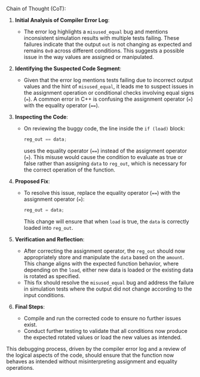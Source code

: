 Chain of Thought (CoT):

1. **Initial Analysis of Compiler Error Log**:
   - The error log highlights a `misused_equal` bug and mentions inconsistent simulation results with multiple tests failing. These failures indicate that the output `out` is not changing as expected and remains `0x0` across different conditions. This suggests a possible issue in the way values are assigned or manipulated.

2. **Identifying the Suspected Code Segment**:
   - Given that the error log mentions tests failing due to incorrect output values and the hint of `misused_equal`, it leads me to suspect issues in the assignment operation or conditional checks involving equal signs (`=`). A common error in C++ is confusing the assignment operator (`=`) with the equality operator (`==`).

3. **Inspecting the Code**:
   - On reviewing the buggy code, the line inside the `if (load)` block:
     ```cpp
     reg_out == data;
     ```
     uses the equality operator (`==`) instead of the assignment operator (`=`). This misuse would cause the condition to evaluate as true or false rather than assigning `data` to `reg_out`, which is necessary for the correct operation of the function.

4. **Proposed Fix**:
   - To resolve this issue, replace the equality operator (`==`) with the assignment operator (`=`):
     ```cpp
     reg_out = data;
     ```
     This change will ensure that when `load` is true, the `data` is correctly loaded into `reg_out`.

5. **Verification and Reflection**:
   - After correcting the assignment operator, the `reg_out` should now appropriately store and manipulate the `data` based on the `amount`. This change aligns with the expected function behavior, where depending on the `load`, either new data is loaded or the existing data is rotated as specified.
   - This fix should resolve the `misused_equal` bug and address the failure in simulation tests where the output did not change according to the input conditions.

6. **Final Steps**:
   - Compile and run the corrected code to ensure no further issues exist.
   - Conduct further testing to validate that all conditions now produce the expected rotated values or load the new values as intended.

This debugging process, driven by the compiler error log and a review of the logical aspects of the code, should ensure that the function now behaves as intended without misinterpreting assignment and equality operations.